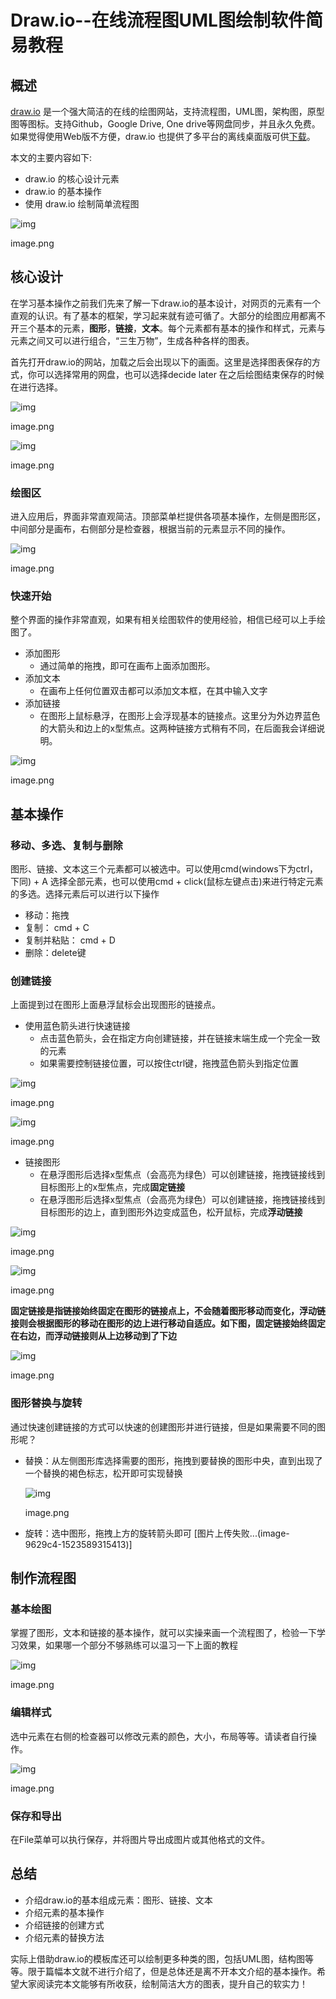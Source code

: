 # Draw.io--在线流程图UML图绘制软件简易教程

## 概述

[draw.io](https://link.jianshu.com/?t=http%3A%2F%2Fwww.draw.io) 是一个强大简洁的在线的绘图网站，支持流程图，UML图，架构图，原型图等图标。支持Github，Google Drive, One drive等网盘同步，并且永久免费。如果觉得使用Web版不方便，draw.io 也提供了多平台的离线桌面版可供[下载](https://link.jianshu.com/?t=https%3A%2F%2Fabout.draw.io%2Fintegrations%2F%23integrations_offline)。

本文的主要内容如下:

- draw.io 的核心设计元素
- draw.io 的基本操作
- 使用 draw.io 绘制简单流程图

![img](https://upload-images.jianshu.io/upload_images/1762071-b98d8ff42a0e454d.png?imageMogr2/auto-orient/strip|imageView2/2/w/1200/format/webp)

image.png

## 核心设计

在学习基本操作之前我们先来了解一下draw.io的基本设计，对网页的元素有一个直观的认识。有了基本的框架，学习起来就有迹可循了。大部分的绘图应用都离不开三个基本的元素，**图形**，**链接**，**文本**。每个元素都有基本的操作和样式，元素与元素之间又可以进行组合，“三生万物”，生成各种各样的图表。

首先打开draw.io的网站，加载之后会出现以下的画面。这里是选择图表保存的方式，你可以选择常用的网盘，也可以选择decide later 在之后绘图结束保存的时候在进行选择。



![img](https://upload-images.jianshu.io/upload_images/1762071-7fe2ac34b6faa98f.png?imageMogr2/auto-orient/strip|imageView2/2/w/1200/format/webp)

image.png

![img](https://upload-images.jianshu.io/upload_images/1762071-85c61f38c0a7c971.png?imageMogr2/auto-orient/strip|imageView2/2/w/1200/format/webp)

image.png

### 绘图区

进入应用后，界面非常直观简洁。顶部菜单栏提供各项基本操作，左侧是图形区，中间部分是画布，右侧部分是检查器，根据当前的元素显示不同的操作。



![img](https://upload-images.jianshu.io/upload_images/1762071-6111eb50d0ecb46f.png?imageMogr2/auto-orient/strip|imageView2/2/w/1200/format/webp)

image.png

### 快速开始

整个界面的操作非常直观，如果有相关绘图软件的使用经验，相信已经可以上手绘图了。

- 添加图形
  - 通过简单的拖拽，即可在画布上面添加图形。
- 添加文本
  - 在画布上任何位置双击都可以添加文本框，在其中输入文字
- 添加链接
  - 在图形上鼠标悬浮，在图形上会浮现基本的链接点。这里分为外边界蓝色的大箭头和边上的x型焦点。这两种链接方式稍有不同，在后面我会详细说明。

![img](https://upload-images.jianshu.io/upload_images/1762071-c99bdf9894aeac7f.png?imageMogr2/auto-orient/strip|imageView2/2/w/1200/format/webp)

image.png

## 基本操作

### 移动、多选、复制与删除

图形、链接、文本这三个元素都可以被选中。可以使用cmd(windows下为ctrl，下同) + A 选择全部元素，也可以使用cmd + click(鼠标左键点击)来进行特定元素的多选。选择元素后可以进行以下操作

- 移动：拖拽
- 复制： cmd + C
- 复制并粘贴： cmd + D
- 删除：delete键

### 创建链接

上面提到过在图形上面悬浮鼠标会出现图形的链接点。

- 使用蓝色箭头进行快速链接
  - 点击蓝色箭头，会在指定方向创建链接，并在链接末端生成一个完全一致的元素
  - 如果需要控制链接位置，可以按住ctrl键，拖拽蓝色箭头到指定位置

![img](https://upload-images.jianshu.io/upload_images/1762071-6783772f8eb8358f.png?imageMogr2/auto-orient/strip|imageView2/2/w/1200/format/webp)

image.png



![img](https://upload-images.jianshu.io/upload_images/1762071-84118515bdccca63.png?imageMogr2/auto-orient/strip|imageView2/2/w/1200/format/webp)

image.png

- 链接图形
  - 在悬浮图形后选择x型焦点（会高亮为绿色）可以创建链接，拖拽链接线到目标图形上的x型焦点，完成**固定链接**
  - 在悬浮图形后选择x型焦点（会高亮为绿色）可以创建链接，拖拽链接线到目标图形的边上，直到图形外边变成蓝色，松开鼠标，完成**浮动链接**

![img](https://upload-images.jianshu.io/upload_images/1762071-32b35a78656faef2.png?imageMogr2/auto-orient/strip|imageView2/2/w/1200/format/webp)

image.png



![img](https://upload-images.jianshu.io/upload_images/1762071-3a7e79e2db7579e9.png?imageMogr2/auto-orient/strip|imageView2/2/w/1200/format/webp)

image.png

**固定链接是指链接始终固定在图形的链接点上，不会随着图形移动而变化，浮动链接则会根据图形的移动在图形的边上进行移动自适应。如下图，固定链接始终固定在右边，而浮动链接则从上边移动到了下边**

![img](https://upload-images.jianshu.io/upload_images/1762071-2d7726ac861d598d.png?imageMogr2/auto-orient/strip|imageView2/2/w/1200/format/webp)

image.png



### 图形替换与旋转

通过快速创建链接的方式可以快速的创建图形并进行链接，但是如果需要不同的图形呢？

- 替换：从左侧图形库选择需要的图形，拖拽到要替换的图形中央，直到出现了一个替换的褐色标志，松开即可实现替换

  ![img](https://upload-images.jianshu.io/upload_images/1762071-ea1e3087d156b435.png?imageMogr2/auto-orient/strip|imageView2/2/w/1200/format/webp)

  image.png

- 旋转：选中图形，拖拽上方的旋转箭头即可
  [图片上传失败...(image-9629c4-1523589315413)]

## 制作流程图

### 基本绘图

掌握了图形，文本和链接的基本操作，就可以实操来画一个流程图了，检验一下学习效果，如果哪一个部分不够熟练可以温习一下上面的教程



![img](https://upload-images.jianshu.io/upload_images/1762071-7c71a4319aeb15a8.png?imageMogr2/auto-orient/strip|imageView2/2/w/1200/format/webp)

image.png

### 编辑样式

选中元素在右侧的检查器可以修改元素的颜色，大小，布局等等。请读者自行操作。



![img](https://upload-images.jianshu.io/upload_images/1762071-58661b0ae227b284.png?imageMogr2/auto-orient/strip|imageView2/2/w/1200/format/webp)

image.png

### 保存和导出

在File菜单可以执行保存，并将图片导出成图片或其他格式的文件。

## 总结

- 介绍draw.io的基本组成元素：图形、链接、文本
- 介绍元素的基本操作
- 介绍链接的创建方式
- 介绍元素的替换方法

实际上借助draw.io的模板库还可以绘制更多种类的图，包括UML图，结构图等等。限于篇幅本文就不进行介绍了，但是总体还是离不开本文介绍的基本操作。希望大家阅读完本文能够有所收获，绘制简洁大方的图表，提升自己的软实力！